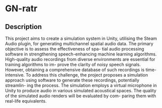# GN-ratr

## Description
This project aims to create a simulation system in Unity, utilising the Steam Audio plugin, for generating multichannel spatial audio data. The primary objective is to assess the effectiveness of spa- tial audio processing software in strengthening speech-enhancing machine learning algorithms. High-quality audio recordings from diverse environments are essential for training algorithms to im- prove the clarity of noisy speech signals. However, obtaining a comprehensive database of such recordings is time-intensive. To address this challenge, the project proposes a simulation approach using software to generate these recordings, potentially streamlin- ing the process. The simulation employs a virtual microphone in Unity to produce audio in various simulated acoustical spaces. The quality of the simulated audio renders will be evaluated by com- paring them with real-life equivalents.
